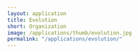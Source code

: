 ```yaml
---
layout: application
title: Evolution
short: Organization
image: /applications/thumb/evolution.jpg
permalink: "/applications/evolution/"
---
```

